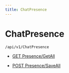```yaml
---
title: ChatPresence
---
```


# ChatPresence

```http
/api/v1/ChatPresence
```




* [GET Presence/GetAll](v1ChatPresence_GetChatPresence.md)

* [POST Presence/SaveAll](v1ChatPresence_SaveChatPresence.md)